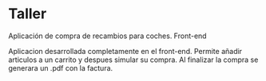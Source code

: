 # Taller
Aplicación de compra de recambios para coches. Front-end

Aplicacion desarrollada completamente en el front-end.
Permite añadir articulos a un carrito y despues simular su compra.
Al finalizar la compra se generara un .pdf con la factura.